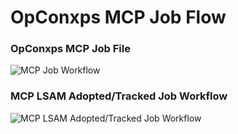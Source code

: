 # OpConxps MCP Job Flow

### OpConxps MCP Job File

![MCP Job Workflow](/img/mcp-job-flow.png)

### MCP LSAM Adopted/Tracked Job Workflow

![MCP LSAM Adopted/Tracked Job Workflow](/img/mcp-lsam-adopted-tracked-job-workflow.png)

